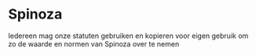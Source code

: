# Spinoza
Iedereen mag onze statuten gebruiken en kopieren voor eigen gebruik om zo de waarde en normen van Spinoza over te nemen
